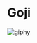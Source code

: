 # Goji

![giphy](https://user-images.githubusercontent.com/11819124/168168833-ed446e27-b4f4-416f-af47-0e421b93d970.gif)
